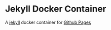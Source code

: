 # Jekyll Docker Container

A [jekyll]("http://jekyllrb.com") docker container for [Github Pages]("https://pages.github.com")
